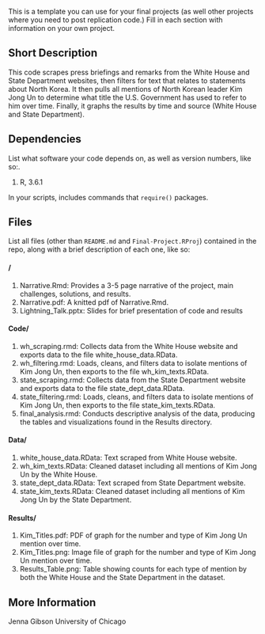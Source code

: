 This is a template you can use for your final projects (as well other projects where you need to post replication code.) Fill in each section with information on your own project.

## Short Description

This code scrapes press briefings and remarks from the White House and State Department websites, then filters for text that relates to statements about North Korea. It then pulls all mentions of North Korean leader Kim Jong Un to determine what title the U.S. Government has used to refer to him over time. Finally, it graphs the results by time and source (White House and State Department).

## Dependencies

List what software your code depends on, as well as version numbers, like so:.

1. R, 3.6.1

In your scripts, includes commands that `require()` packages.

## Files

List all files (other than `README.md` and `Final-Project.RProj`) contained in the repo, along with a brief description of each one, like so:

#### /

1. Narrative.Rmd: Provides a 3-5 page narrative of the project, main challenges, solutions, and results.
2. Narrative.pdf: A knitted pdf of Narrative.Rmd. 
3. Lightning_Talk.pptx: Slides for brief presentation of code and results

#### Code/
1. wh_scraping.rmd: Collects data from the White House website and exports data to the file white_house_data.RData.
2. wh_filtering.rmd: Loads, cleans, and filters data to isolate mentions of Kim Jong Un, then exports to the file wh_kim_texts.RData.
1. state_scraping.rmd: Collects data from the State Department website and exports data to the file state_dept_data.RData.
2. state_filtering.rmd: Loads, cleans, and filters data to isolate mentions of Kim Jong Un, then exports to the file state_kim_texts.RData.
3. final_analysis.rmd: Conducts descriptive analysis of the data, producing the tables and visualizations found in the Results directory.

#### Data/

1. white_house_data.RData: Text scraped from White House website.
2. wh_kim_texts.RData: Cleaned dataset including all mentions of Kim Jong Un by the White House.
3. state_dept_data.RData: Text scraped from State Department website.
4. state_kim_texts.RData: Cleaned dataset including all mentions of Kim Jong Un by the State Department.

#### Results/

1. Kim_Titles.pdf: PDF of graph for the number and type of Kim Jong Un mention over time.
2. Kim_Titles.png: Image file of graph for the number and type of Kim Jong Un mention over time.
3. Results_Table.png: Table showing counts for each type of mention by both the White House and the State Department in the dataset.

## More Information

Jenna Gibson
University of Chicago

